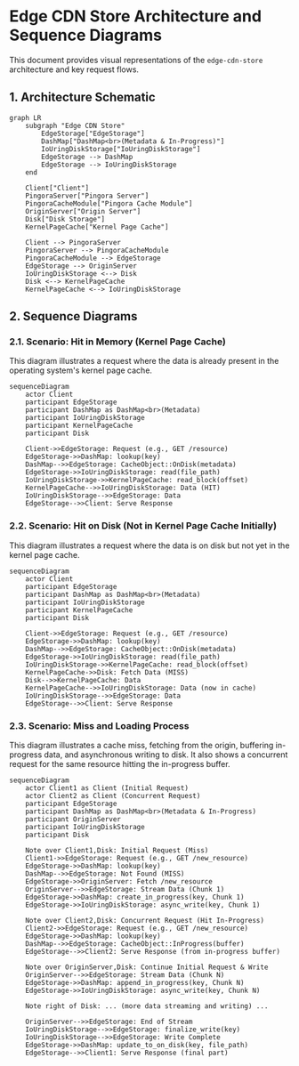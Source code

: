 # Edge CDN Store Architecture and Sequence Diagrams

This document provides visual representations of the `edge-cdn-store` architecture and key request flows.

## 1. Architecture Schematic

```mermaid
graph LR
    subgraph "Edge CDN Store"
        EdgeStorage["EdgeStorage"]
        DashMap["DashMap<br>(Metadata & In-Progress)"]
        IoUringDiskStorage["IoUringDiskStorage"]
        EdgeStorage --> DashMap
        EdgeStorage --> IoUringDiskStorage
    end

    Client["Client"]
    PingoraServer["Pingora Server"]
    PingoraCacheModule["Pingora Cache Module"]
    OriginServer["Origin Server"]
    Disk["Disk Storage"]
    KernelPageCache["Kernel Page Cache"]

    Client --> PingoraServer
    PingoraServer --> PingoraCacheModule
    PingoraCacheModule --> EdgeStorage
    EdgeStorage --> OriginServer
    IoUringDiskStorage <--> Disk
    Disk <--> KernelPageCache
    KernelPageCache <--> IoUringDiskStorage
```

## 2. Sequence Diagrams

### 2.1. Scenario: Hit in Memory (Kernel Page Cache)

This diagram illustrates a request where the data is already present in the operating system's kernel page cache.

```mermaid
sequenceDiagram
    actor Client
    participant EdgeStorage
    participant DashMap as DashMap<br>(Metadata)
    participant IoUringDiskStorage
    participant KernelPageCache
    participant Disk

    Client->>EdgeStorage: Request (e.g., GET /resource)
    EdgeStorage->>DashMap: lookup(key)
    DashMap-->>EdgeStorage: CacheObject::OnDisk(metadata)
    EdgeStorage->>IoUringDiskStorage: read(file_path)
    IoUringDiskStorage->>KernelPageCache: read_block(offset)
    KernelPageCache-->>IoUringDiskStorage: Data (HIT)
    IoUringDiskStorage-->>EdgeStorage: Data
    EdgeStorage-->>Client: Serve Response
```

### 2.2. Scenario: Hit on Disk (Not in Kernel Page Cache Initially)

This diagram illustrates a request where the data is on disk but not yet in the kernel page cache.

```mermaid
sequenceDiagram
    actor Client
    participant EdgeStorage
    participant DashMap as DashMap<br>(Metadata)
    participant IoUringDiskStorage
    participant KernelPageCache
    participant Disk

    Client->>EdgeStorage: Request (e.g., GET /resource)
    EdgeStorage->>DashMap: lookup(key)
    DashMap-->>EdgeStorage: CacheObject::OnDisk(metadata)
    EdgeStorage->>IoUringDiskStorage: read(file_path)
    IoUringDiskStorage->>KernelPageCache: read_block(offset)
    KernelPageCache->>Disk: Fetch Data (MISS)
    Disk-->>KernelPageCache: Data
    KernelPageCache-->>IoUringDiskStorage: Data (now in cache)
    IoUringDiskStorage-->>EdgeStorage: Data
    EdgeStorage-->>Client: Serve Response
```

### 2.3. Scenario: Miss and Loading Process

This diagram illustrates a cache miss, fetching from the origin, buffering in-progress data, and asynchronous writing to disk. It also shows a concurrent request for the same resource hitting the in-progress buffer.

```mermaid
sequenceDiagram
    actor Client1 as Client (Initial Request)
    actor Client2 as Client (Concurrent Request)
    participant EdgeStorage
    participant DashMap as DashMap<br>(Metadata & In-Progress)
    participant OriginServer
    participant IoUringDiskStorage
    participant Disk

    Note over Client1,Disk: Initial Request (Miss)
    Client1->>EdgeStorage: Request (e.g., GET /new_resource)
    EdgeStorage->>DashMap: lookup(key)
    DashMap-->>EdgeStorage: Not Found (MISS)
    EdgeStorage->>OriginServer: Fetch /new_resource
    OriginServer-->>EdgeStorage: Stream Data (Chunk 1)
    EdgeStorage->>DashMap: create_in_progress(key, Chunk 1)
    EdgeStorage->>IoUringDiskStorage: async_write(key, Chunk 1)

    Note over Client2,Disk: Concurrent Request (Hit In-Progress)
    Client2->>EdgeStorage: Request (e.g., GET /new_resource)
    EdgeStorage->>DashMap: lookup(key)
    DashMap-->>EdgeStorage: CacheObject::InProgress(buffer)
    EdgeStorage-->>Client2: Serve Response (from in-progress buffer)

    Note over OriginServer,Disk: Continue Initial Request & Write
    OriginServer-->>EdgeStorage: Stream Data (Chunk N)
    EdgeStorage->>DashMap: append_in_progress(key, Chunk N)
    EdgeStorage->>IoUringDiskStorage: async_write(key, Chunk N)

    Note right of Disk: ... (more data streaming and writing) ...

    OriginServer-->>EdgeStorage: End of Stream
    IoUringDiskStorage-->>EdgeStorage: finalize_write(key)
    IoUringDiskStorage-->>EdgeStorage: Write Complete
    EdgeStorage->>DashMap: update_to_on_disk(key, file_path)
    EdgeStorage-->>Client1: Serve Response (final part)
```